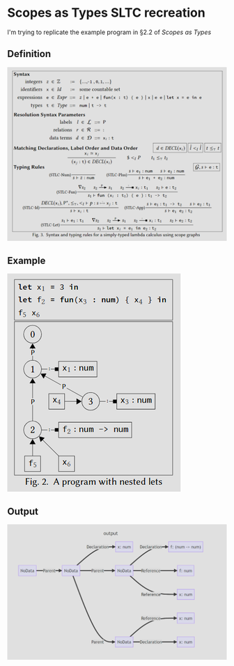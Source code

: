 # Scopes as Types SLTC recreation

I'm trying to replicate the example program in §2.2 of _Scopes as Types_

## Definition

![Syntax definition](images/def.png)

## Example

![Example program](images/example_program.png)

## Output

![Example output](images/example_output.png)